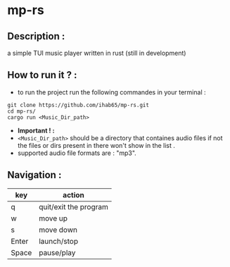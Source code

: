 # mp-rs
## Description :

a simple TUI music player written in rust
(still in development)

## How to run it ? :

- to run the project run the following commandes in your terminal :
```
git clone https://github.com/ihab65/mp-rs.git
cd mp-rs/
cargo run <Music_Dir_path>
```
- **Important ! :** 
- `<Music_Dir_path>` should be a directory that containes audio files if not the files or dirs present in there won't show in the list .
- supported audio file formats are : "mp3". 


## Navigation :

| key         | action      |
| ----------- | ----------- |
| q           | quit/exit the program|
| w           | move up     |
| s           | move down   |
| Enter       | launch/stop |
| Space       | pause/play  |

